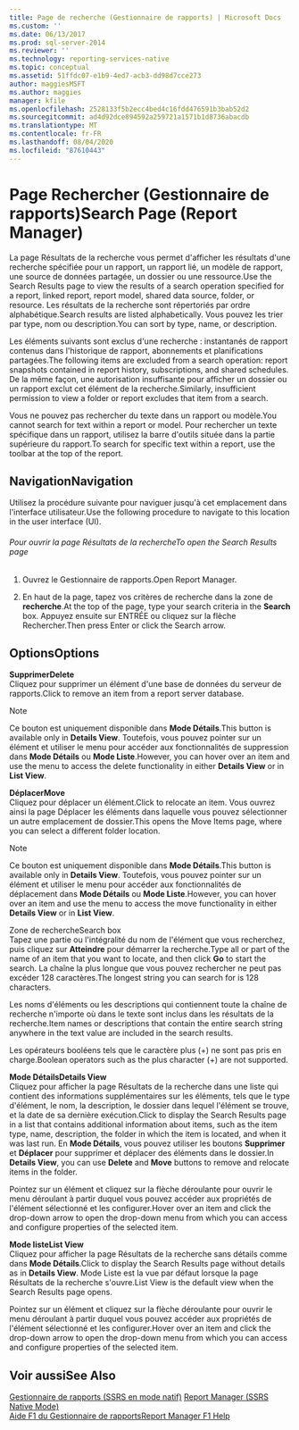 ```yaml
---
title: Page de recherche (Gestionnaire de rapports) | Microsoft Docs
ms.custom: ''
ms.date: 06/13/2017
ms.prod: sql-server-2014
ms.reviewer: ''
ms.technology: reporting-services-native
ms.topic: conceptual
ms.assetid: 51ffdc07-e1b9-4ed7-acb3-dd98d7cce273
author: maggiesMSFT
ms.author: maggies
manager: kfile
ms.openlocfilehash: 2528133f5b2ecc4bed4c16fdd476591b3bab52d2
ms.sourcegitcommit: ad4d92dce894592a259721a1571b1d8736abacdb
ms.translationtype: MT
ms.contentlocale: fr-FR
ms.lasthandoff: 08/04/2020
ms.locfileid: "87610443"
---
```

# <a name="search-page-report-manager"></a><span data-ttu-id="934e0-102">Page Rechercher (Gestionnaire de rapports)</span><span class="sxs-lookup"><span data-stu-id="934e0-102">Search Page (Report Manager)</span></span>
  <span data-ttu-id="934e0-103">La page Résultats de la recherche vous permet d'afficher les résultats d'une recherche spécifiée pour un rapport, un rapport lié, un modèle de rapport, une source de données partagée, un dossier ou une ressource.</span><span class="sxs-lookup"><span data-stu-id="934e0-103">Use the Search Results page to view the results of a search operation specified for a report, linked report, report model, shared data source, folder, or resource.</span></span> <span data-ttu-id="934e0-104">Les résultats de la recherche sont répertoriés par ordre alphabétique.</span><span class="sxs-lookup"><span data-stu-id="934e0-104">Search results are listed alphabetically.</span></span> <span data-ttu-id="934e0-105">Vous pouvez les trier par type, nom ou description.</span><span class="sxs-lookup"><span data-stu-id="934e0-105">You can sort by type, name, or description.</span></span>  
  
 <span data-ttu-id="934e0-106">Les éléments suivants sont exclus d'une recherche : instantanés de rapport contenus dans l'historique de rapport, abonnements et planifications partagées.</span><span class="sxs-lookup"><span data-stu-id="934e0-106">The following items are excluded from a search operation: report snapshots contained in report history, subscriptions, and shared schedules.</span></span> <span data-ttu-id="934e0-107">De la même façon, une autorisation insuffisante pour afficher un dossier ou un rapport exclut cet élément de la recherche.</span><span class="sxs-lookup"><span data-stu-id="934e0-107">Similarly, insufficient permission to view a folder or report excludes that item from a search.</span></span>  
  
 <span data-ttu-id="934e0-108">Vous ne pouvez pas rechercher du texte dans un rapport ou modèle.</span><span class="sxs-lookup"><span data-stu-id="934e0-108">You cannot search for text within a report or model.</span></span> <span data-ttu-id="934e0-109">Pour rechercher un texte spécifique dans un rapport, utilisez la barre d'outils située dans la partie supérieure du rapport.</span><span class="sxs-lookup"><span data-stu-id="934e0-109">To search for specific text within a report, use the toolbar at the top of the report.</span></span>  
  
## <a name="navigation"></a><span data-ttu-id="934e0-110">Navigation</span><span class="sxs-lookup"><span data-stu-id="934e0-110">Navigation</span></span>  
 <span data-ttu-id="934e0-111">Utilisez la procédure suivante pour naviguer jusqu'à cet emplacement dans l'interface utilisateur.</span><span class="sxs-lookup"><span data-stu-id="934e0-111">Use the following procedure to navigate to this location in the user interface (UI).</span></span>  
  
###### <a name="to-open-the-search-results-page"></a><span data-ttu-id="934e0-112">Pour ouvrir la page Résultats de la recherche</span><span class="sxs-lookup"><span data-stu-id="934e0-112">To open the Search Results page</span></span>  
  
1.  <span data-ttu-id="934e0-113">Ouvrez le Gestionnaire de rapports.</span><span class="sxs-lookup"><span data-stu-id="934e0-113">Open Report Manager.</span></span>  
  
2.  <span data-ttu-id="934e0-114">En haut de la page, tapez vos critères de recherche dans la zone de **recherche**.</span><span class="sxs-lookup"><span data-stu-id="934e0-114">At the top of the page, type your search criteria in the **Search** box.</span></span> <span data-ttu-id="934e0-115">Appuyez ensuite sur ENTRÉE ou cliquez sur la flèche Rechercher.</span><span class="sxs-lookup"><span data-stu-id="934e0-115">Then press Enter or click the Search arrow.</span></span>  
  
## <a name="options"></a><span data-ttu-id="934e0-116">Options</span><span class="sxs-lookup"><span data-stu-id="934e0-116">Options</span></span>  
 <span data-ttu-id="934e0-117">**Supprimer**</span><span class="sxs-lookup"><span data-stu-id="934e0-117">**Delete**</span></span>  
 <span data-ttu-id="934e0-118">Cliquez pour supprimer un élément d'une base de données du serveur de rapports.</span><span class="sxs-lookup"><span data-stu-id="934e0-118">Click to remove an item from a report server database.</span></span>  
  
> [!NOTE]  
>  <span data-ttu-id="934e0-119">Ce bouton est uniquement disponible dans **Mode Détails**.</span><span class="sxs-lookup"><span data-stu-id="934e0-119">This button is available only in **Details View**.</span></span> <span data-ttu-id="934e0-120">Toutefois, vous pouvez pointer sur un élément et utiliser le menu pour accéder aux fonctionnalités de suppression dans **Mode Détails** ou **Mode Liste**.</span><span class="sxs-lookup"><span data-stu-id="934e0-120">However, you can hover over an item and use the menu to access the delete functionality in either **Details View** or in **List View**.</span></span>  
  
 <span data-ttu-id="934e0-121">**Déplacer**</span><span class="sxs-lookup"><span data-stu-id="934e0-121">**Move**</span></span>  
 <span data-ttu-id="934e0-122">Cliquez pour déplacer un élément.</span><span class="sxs-lookup"><span data-stu-id="934e0-122">Click to relocate an item.</span></span> <span data-ttu-id="934e0-123">Vous ouvrez ainsi la page Déplacer les éléments dans laquelle vous pouvez sélectionner un autre emplacement de dossier.</span><span class="sxs-lookup"><span data-stu-id="934e0-123">This opens the Move Items page, where you can select a different folder location.</span></span>  
  
> [!NOTE]  
>  <span data-ttu-id="934e0-124">Ce bouton est uniquement disponible dans **Mode Détails**.</span><span class="sxs-lookup"><span data-stu-id="934e0-124">This button is available only in **Details View**.</span></span> <span data-ttu-id="934e0-125">Toutefois, vous pouvez pointer sur un élément et utiliser le menu pour accéder aux fonctionnalités de déplacement dans **Mode Détails** ou **Mode Liste**.</span><span class="sxs-lookup"><span data-stu-id="934e0-125">However, you can hover over an item and use the menu to access the move functionality in either **Details View** or in **List View**.</span></span>  
  
 <span data-ttu-id="934e0-126">Zone de recherche</span><span class="sxs-lookup"><span data-stu-id="934e0-126">Search box</span></span>  
 <span data-ttu-id="934e0-127">Tapez une partie ou l'intégralité du nom de l'élément que vous recherchez, puis cliquez sur **Atteindre** pour démarrer la recherche.</span><span class="sxs-lookup"><span data-stu-id="934e0-127">Type all or part of the name of an item that you want to locate, and then click **Go** to start the search.</span></span> <span data-ttu-id="934e0-128">La chaîne la plus longue que vous pouvez rechercher ne peut pas excéder 128 caractères.</span><span class="sxs-lookup"><span data-stu-id="934e0-128">The longest string you can search for is 128 characters.</span></span>  
  
 <span data-ttu-id="934e0-129">Les noms d'éléments ou les descriptions qui contiennent toute la chaîne de recherche n'importe où dans le texte sont inclus dans les résultats de la recherche.</span><span class="sxs-lookup"><span data-stu-id="934e0-129">Item names or descriptions that contain the entire search string anywhere in the text value are included in the search results.</span></span>  
  
 <span data-ttu-id="934e0-130">Les opérateurs booléens tels que le caractère plus (+) ne sont pas pris en charge.</span><span class="sxs-lookup"><span data-stu-id="934e0-130">Boolean operators such as the plus character (+) are not supported.</span></span>  
  
 <span data-ttu-id="934e0-131">**Mode Détails**</span><span class="sxs-lookup"><span data-stu-id="934e0-131">**Details View**</span></span>  
 <span data-ttu-id="934e0-132">Cliquez pour afficher la page Résultats de la recherche dans une liste qui contient des informations supplémentaires sur les éléments, tels que le type d'élément, le nom, la description, le dossier dans lequel l'élément se trouve, et la date de sa dernière exécution.</span><span class="sxs-lookup"><span data-stu-id="934e0-132">Click to display the Search Results page in a list that contains additional information about items, such as the item type, name, description, the folder in which the item is located, and when it was last run.</span></span> <span data-ttu-id="934e0-133">En **Mode Détails**, vous pouvez utiliser les boutons **Supprimer** et **Déplacer** pour supprimer et déplacer des éléments dans le dossier.</span><span class="sxs-lookup"><span data-stu-id="934e0-133">In **Details View**, you can use **Delete** and **Move** buttons to remove and relocate items in the folder.</span></span>  
  
 <span data-ttu-id="934e0-134">Pointez sur un élément et cliquez sur la flèche déroulante pour ouvrir le menu déroulant à partir duquel vous pouvez accéder aux propriétés de l'élément sélectionné et les configurer.</span><span class="sxs-lookup"><span data-stu-id="934e0-134">Hover over an item and click the drop-down arrow to open the drop-down menu from which you can access and configure properties of the selected item.</span></span>  
  
 <span data-ttu-id="934e0-135">**Mode liste**</span><span class="sxs-lookup"><span data-stu-id="934e0-135">**List View**</span></span>  
 <span data-ttu-id="934e0-136">Cliquez pour afficher la page Résultats de la recherche sans détails comme dans **Mode Détails**.</span><span class="sxs-lookup"><span data-stu-id="934e0-136">Click to display the Search Results page without details as in **Details View**.</span></span> <span data-ttu-id="934e0-137">Mode Liste est la vue par défaut lorsque la page Résultats de la recherche s'ouvre.</span><span class="sxs-lookup"><span data-stu-id="934e0-137">List View is the default view when the Search Results page opens.</span></span>  
  
 <span data-ttu-id="934e0-138">Pointez sur un élément et cliquez sur la flèche déroulante pour ouvrir le menu déroulant à partir duquel vous pouvez accéder aux propriétés de l'élément sélectionné et les configurer.</span><span class="sxs-lookup"><span data-stu-id="934e0-138">Hover over an item and click the drop-down arrow to open the drop-down menu from which you can access and configure properties of the selected item.</span></span>  
  
## <a name="see-also"></a><span data-ttu-id="934e0-139">Voir aussi</span><span class="sxs-lookup"><span data-stu-id="934e0-139">See Also</span></span>  
 <span data-ttu-id="934e0-140">[Gestionnaire de rapports &#40;SSRS en mode natif&#41;](../../2014/reporting-services/report-manager-ssrs-native-mode.md) </span><span class="sxs-lookup"><span data-stu-id="934e0-140">[Report Manager  &#40;SSRS Native Mode&#41;](../../2014/reporting-services/report-manager-ssrs-native-mode.md) </span></span>  
 [<span data-ttu-id="934e0-141">Aide F1 du Gestionnaire de rapports</span><span class="sxs-lookup"><span data-stu-id="934e0-141">Report Manager F1 Help</span></span>](../../2014/reporting-services/report-manager-f1-help.md)  
  
  
